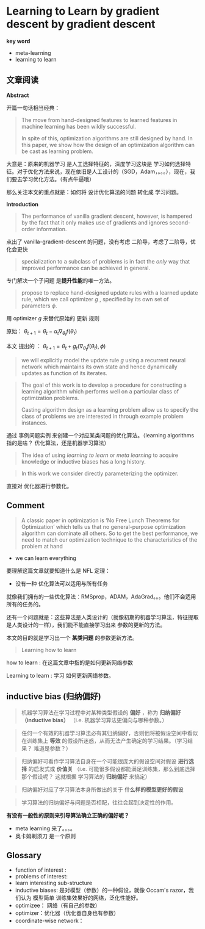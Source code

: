# Learning to Learn by gradient descent by gradient descent

**key word**

* meta-learning
* learning to learn




## 文章阅读

**Abstract**



开篇一句话相当经典：

> The move from hand-designed features to learned features in machine learning has been wildly successful.
>
> In spite of this, optimization algorithms are still designed by hand. In this paper, we show how the design of an optimization algorithm can be cast as learning problem.

大意是：原来的机器学习 是人工选择特征的，深度学习这块是 学习如何选择特征。对于优化方法来说，现在依旧是人工设计的（SGD，Adam，。。。），现在，我们要去学习优化方法。（有点牛逼哦）

那么关注本文的重点就是：如何将 设计优化算法的问题 转化成 学习问题。



**Introduction**

> The performance of vanilla gradient descent, however, is hampered by the fact that it only makes use of gradients and ignores second-order information.

点出了 vanilla-gradient-descent 的问题，没有考虑 二阶导，考虑了二阶导，优化会更快





> specialization to a subclass of problems is in fact the *only* way that improved performance can be achieved in general.

专门解决一个子问题 是**提升性能**的唯一方法。



> propose to replace hand-designed update rules with a learned update rule, which we call optimizer $g$ , specified by its own set of parameters $\phi$.

用 optimizer $g$ 来替代原始的 更新 规则

原始： $\theta_{t+1} = \theta_t - \alpha_t \nabla_{\theta_t} f(\theta_t)$

本文 提出的 ： $\theta_{t+1} = \theta_t + g_t\Biggr(\nabla_{\theta_t}f(\theta_t),\phi\Biggr)$



> we will explicitly model the update rule $g$ using a recurrent neural network which maintains its own state and hence dynamically updates as function of its iterates.





> The goal of this work is to develop a procedure for constructing a learning algorithm which performs well on a particular class of optimization problems. 
>
> Casting algorithm design as a learning problem allow us to specify the class of  problems we are interested in through example problem instances.

通过 事例问题实例 来创建一个对应某类问题的优化算法。（learning algorithms 指的是啥？ 优化算法，还是机器学习算法）



> The idea of using *learning to learn* or *meta learning* to acquire knowledge or inductive biases has a long history.



> In this work we consider directly parameterizing the optimizer.

直接对 优化器进行参数化。







## Comment

> A classic paper in optimization is ‘No Free Lunch Theorems for Optimization’ which tells us that no general-purpose optimization algorithm can dominate all others. So to get the best performance, we need to match our optimization technique to the characteristics of the problem at hand





* we can learn everything




要理解这篇文章就要知道什么是 NFL 定理：

* 没有一种 优化算法可以适用与所有任务

就像我们拥有的一些优化算法：RMSprop，ADAM，AdaGrad。。。他们不会适用所有的任务的。

还有一个问题就是：这些算法是人类设计的（就像初期的机器学习算法，特征提取是人类设计的一样），我们能不能直接学习出来 参数的更新的方法。

本文的目的就是学习出一个 **某类问题** 的参数更新方法。 



> Learning how to learn

how to learn : 在这篇文章中指的是如何更新网络参数

Learning to learn : 学习  如何更新网络参数。





## inductive bias (归纳偏好)

> 机器学习算法在学习过程中对某种类型假设的 **偏好** ，称为 **归纳偏好（inductive bias）** （i.e. 机器学习算法更偏向与哪种参数。）

> 任何一个有效的机器学习算法必有其归纳偏好，否则他将被假设空间中看似在训练集上 **等效** 的假设所迷惑，从而无法产生确定的学习结果。（学习结果？ 难道是参数？）

> 归纳偏好可看作学习算法自身在一个可能很庞大的假设空间对假设 **进行选择** 的启发式或 **价值关** （i.e. 可能很多假设都能满足训练集，那么到底选择那个假设呢？ 这就根据 学习算法的 **归纳偏好** 来搞定）



> 归纳偏好对应了学习算法本身所做出的关于 **什么样的模型更好的假设**



> 学习算法的归纳偏好与问题是否相配，往往会起到决定性的作用。





**有没有一般性的原则来引导算法确立正确的偏好呢？**

* meta learning 来了。。。。
* 奥卡姆剃须刀 是一个原则






## Glossary

* function of interest : 
* problems of interest: 
* learn interesting sub-structure
* inductive biases:  是对模型（参数）的一种假设，就像  Occam's razor，我们认为 模型简单 训练集效果好的网络，泛化性能好。
* optimizee： 网络（有自己的参数）
* optimizer：优化器（优化器自身也有参数）
* coordinate-wise network：